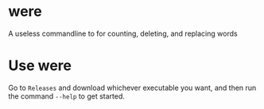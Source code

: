 # were

A useless commandline to for counting, deleting, and replacing words

# Use were

Go to `Releases` and download whichever executable you want, and then run the command `--help` to get started.
